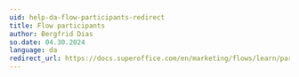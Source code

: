 ```yaml
---
uid: help-da-flow-participants-redirect
title: Flow participants
author: Bergfrid Dias
so.date: 04.30.2024
language: da
redirect_url: https://docs.superoffice.com/en/marketing/flows/learn/participants.html
---
```

